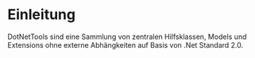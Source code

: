 # Einleitung

DotNetTools sind eine Sammlung von zentralen Hilfsklassen, Models und Extensions ohne externe Abhängkeiten auf Basis von .Net Standard 2.0.